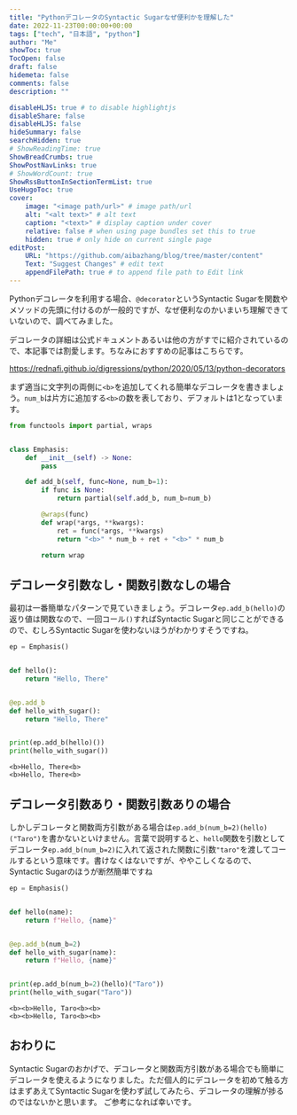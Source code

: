 ```yaml
---
title: "PythonデコレータのSyntactic Sugarなぜ便利かを理解した"
date: 2022-11-23T00:00:00+00:00
tags: ["tech", "日本語", "python"]
author: "Me"
showToc: true
TocOpen: false
draft: false
hidemeta: false
comments: false
description: ""

disableHLJS: true # to disable highlightjs
disableShare: false
disableHLJS: false
hideSummary: false
searchHidden: true
# ShowReadingTime: true
ShowBreadCrumbs: true
ShowPostNavLinks: true
# ShowWordCount: true
ShowRssButtonInSectionTermList: true
UseHugoToc: true
cover:
    image: "<image path/url>" # image path/url
    alt: "<alt text>" # alt text
    caption: "<text>" # display caption under cover
    relative: false # when using page bundles set this to true
    hidden: true # only hide on current single page
editPost:
    URL: "https://github.com/aibazhang/blog/tree/master/content"
    Text: "Suggest Changes" # edit text
    appendFilePath: true # to append file path to Edit link
---
```


Pythonデコレータを利用する場合、`@decorator`というSyntactic Sugarを関数やメソッドの先頭に付けるのが一般的ですが、なぜ便利なのかいまいち理解できていないので、調べてみました。

デコレータの詳細は公式ドキュメントあるいは他の方がすでに紹介されているので、本記事では割愛します。ちなみにおすすめの記事はこちらです。

https://rednafi.github.io/digressions/python/2020/05/13/python-decorators

まず適当に文字列の両側に`<b>`を追加してくれる簡単なデコレータを書きましょう。`num_b`は片方に追加する`<b>`の数を表しており、デフォルトは1となっています。

```python
from functools import partial, wraps


class Emphasis:
    def __init__(self) -> None:
        pass

    def add_b(self, func=None, num_b=1):
        if func is None:
            return partial(self.add_b, num_b=num_b)

        @wraps(func)
        def wrap(*args, **kwargs):
            ret = func(*args, **kwargs)
            return "<b>" * num_b + ret + "<b>" * num_b

        return wrap
```

## デコレータ引数なし・関数引数なしの場合
最初は一番簡単なパターンで見ていきましょう。デコレータ`ep.add_b(hello)`の返り値は関数なので、一回コール`()`すればSyntactic Sugarと同じことができるので、むしろSyntactic Sugarを使わないほうがわかりすそうですね。

```python
ep = Emphasis()


def hello():
    return "Hello, There"


@ep.add_b
def hello_with_sugar():
    return "Hello, There"


print(ep.add_b(hello)())
print(hello_with_sugar())
```

```console
<b>Hello, There<b>
<b>Hello, There<b>
```



## デコレータ引数あり・関数引数ありの場合

しかしデコレータと関数両方引数がある場合は`ep.add_b(num_b=2)(hello)("Taro")`を書かないといけません。言葉で説明すると、`hello`関数を引数としてデコレータ`ep.add_b(num_b=2)`に入れて返された関数に引数`"taro"`を渡してコールするという意味です。書けなくはないですが、ややこしくなるので、Syntactic Sugarのほうが断然簡単ですね

```python
ep = Emphasis()


def hello(name):
    return f"Hello, {name}"


@ep.add_b(num_b=2)
def hello_with_sugar(name):
    return f"Hello, {name}"


print(ep.add_b(num_b=2)(hello)("Taro"))
print(hello_with_sugar("Taro"))
```

```concole
<b><b>Hello, Taro<b><b>
<b><b>Hello, Taro<b><b>
```

## おわりに
Syntactic Sugarのおかげで、デコレータと関数両方引数がある場合でも簡単にデコレータを使えるようになりました。ただ個人的にデコレータを初めて触る方はまずあえてSyntactic Sugarを使わず試してみたら、デコレータの理解が捗るのではないかと思います。
ご参考になれば幸いです。